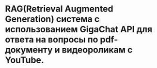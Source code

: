 # RAG(Retrieval Augmented Generation) система с использованием GigaChat API для ответа на вопросы по pdf-документу и видеороликам с YouTube.
